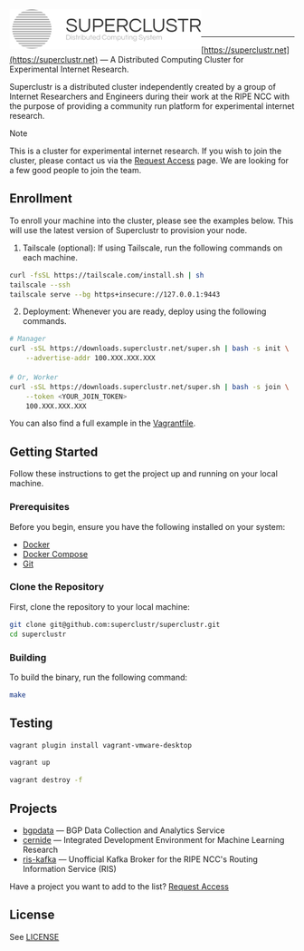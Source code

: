 <img title="SUPERCLUSTR" src="logo.svg" height="70" align="left" />

<br />
<br />

---

[https://superclustr.net](https://superclustr.net) — A Distributed Computing Cluster for Experimental Internet Research.

Superclustr is a distributed cluster independently created by a group of Internet Researchers and Engineers during their work at the RIPE NCC with the purpose of providing a community run platform for experimental internet research.

> [!NOTE]
> This is a cluster for experimental internet research. If you wish to join the cluster, please contact us via the [Request Access](https://www.superclustr.net/request-access) page. We are looking for a few good people to join the team.


## Enrollment

To enroll your machine into the cluster, please see the examples below.
This will use the latest version of Superclustr to provision your node.

1. Tailscale (optional):
If using Tailscale, run the following commands on each machine.
```bash
curl -fsSL https://tailscale.com/install.sh | sh
tailscale --ssh
tailscale serve --bg https+insecure://127.0.0.1:9443
```

2. Deployment:
Whenever you are ready, deploy using the following commands.
```bash
# Manager
curl -sSL https://downloads.superclustr.net/super.sh | bash -s init \
    --advertise-addr 100.XXX.XXX.XXX

# Or, Worker
curl -sSL https://downloads.superclustr.net/super.sh | bash -s join \
    --token <YOUR_JOIN_TOKEN>
    100.XXX.XXX.XXX
```


You can also find a full example in the [Vagrantfile](Vagrantfile).

## Getting Started

Follow these instructions to get the project up and running on your local machine.

### Prerequisites

Before you begin, ensure you have the following installed on your system:

-   [Docker](https://docs.docker.com/get-docker/)
-   [Docker Compose](https://docs.docker.com/compose/install/)
-   [Git](https://git-scm.com/book/en/v2/Getting-Started-Installing-Git)

### Clone the Repository

First, clone the repository to your local machine:

```sh
git clone git@github.com:superclustr/superclustr.git
cd superclustr
```

### Building

To build the binary, run the following command:

```sh
make
```

## Testing

```bash
vagrant plugin install vagrant-vmware-desktop
```

```bash
vagrant up
```

```bash
vagrant destroy -f
```

## Projects

-   [bgpdata](https://github.com/robin-rpr/bgpdata) — BGP Data Collection and Analytics Service
-   [cernide](https://github.com/robin-rpr/cernide) — Integrated Development Environment for Machine Learning Research
-   [ris-kafka](https://github.com/robin-rpr/ris-kafka) — Unofficial Kafka Broker for the RIPE NCC's Routing Information Service (RIS)

Have a project you want to add to the list? [Request Access](https://www.superclustr.net/request-access)

## License

See [LICENSE](LICENSE)

